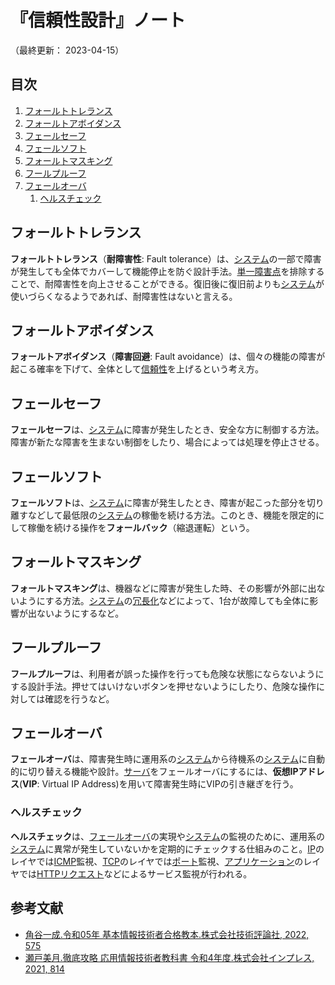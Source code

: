 # 『信頼性設計』ノート

（最終更新： 2023-04-15）


## 目次

1. [フォールトトレランス](#フォールトトレランス)
1. [フォールトアボイダンス](#フォールトアボイダンス)
1. [フェールセーフ](#フェールセーフ)
1. [フェールソフト](#フェールソフト)
1. [フォールトマスキング](#フォールトマスキング)
1. [フールプルーフ](#フールプルーフ)
1. [フェールオーバ](#フェールオーバ)
	1. [ヘルスチェック](#ヘルスチェック)


## フォールトトレランス

**フォールトトレランス**（**耐障害性**: Fault tolerance）は、[システム](./system.md#システム)の一部で障害が発生しても全体でカバーして機能停止を防ぐ設計手法。[単一障害点](./system_architecture.md#単一障害点)を排除することで、耐障害性を向上させることができる。復旧後に復旧前よりも[システム](./system.md#システム)が使いづらくなるようであれば、耐障害性はないと言える。


## フォールトアボイダンス

**フォールトアボイダンス**（**障害回避**: Fault avoidance）は、個々の機能の障害が起こる確率を下げて、全体として[信頼性](./system_performance_evaluation.md#信頼性)を上げるという考え方。


## フェールセーフ

**フェールセーフ**は、[システム](./system.md#システム)に障害が発生したとき、安全な方に制御する方法。障害が新たな障害を生まない制御をしたり、場合によっては処理を停止させる。


## フェールソフト

**フェールソフト**は、[システム](./system.md#システム)に障害が発生したとき、障害が起こった部分を切り離すなどして最低限の[システム](./system.md#システム)の稼働を続ける方法。このとき、機能を限定的にして稼働を続ける操作を**フォールバック**（縮退運転）という。


## フォールトマスキング

**フォールトマスキング**は、機器などに障害が発生した時、その影響が外部に出ないようにする方法。[システム](./system.md#システム)の[冗長化](./system_architecture.md#冗長化)などによって、1台が故障しても全体に影響が出ないようにするなど。


## フールプルーフ

**フールプルーフ**は、利用者が誤った操作を行っても危険な状態にならないようにする設計手法。押せてはいけないボタンを押せないようにしたり、危険な操作に対しては確認を行うなど。


## フェールオーバ

**フェールオーバ**は、障害発生時に運用系の[システム](./system.md#システム)から待機系の[システム](./system.md#システム)に自動的に切り替える機能や設計。[サーバ](./system_processing_model.md#クライアントサーバシステム)をフェールオーバにするには、**仮想IPアドレス**(**VIP**: Virtual IP Address)を用いて障害発生時にVIPの引き継ぎを行う。

### ヘルスチェック

**ヘルスチェック**は、[フェールオーバ](#フェールオーバ)の実現や[システム](./system.md#システム)の監視のために、運用系の[システム](./system.md#システム)に異常が発生していないかを定期的にチェックする仕組みのこと。[IP](../../../network/_/chapters/internet_layer.md#ip)のレイヤでは[ICMP](../../../network/_/chapters/internet_layer.md#icmp)監視、[TCP](../../../network/_/chapters/transport_layer.md#tcp)のレイヤでは[ポート](../../../network/_/chapters/address_on_network.md#ポート番号)監視、[アプリケーション](../../../computer/software/_/chapters/software.md#アプリケーション)のレイヤでは[HTTP](../../../network/_/chapters/application_layer.md#http)[リクエスト](./system_processing_model.md#クライアントサーバシステム)などによるサービス監視が行われる。


## 参考文献

- [角谷一成.令和05年 基本情報技術者合格教本.株式会社技術評論社, 2022, 575](https://gihyo.jp/book/2022/978-4-297-13164-7)
- [瀬戸美月.徹底攻略 応用情報技術者教科書 令和4年度.株式会社インプレス, 2021, 814](https://book.impress.co.jp/books/1121101057)
